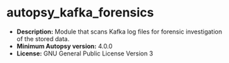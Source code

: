 # autopsy_kafka_forensics
- __Description:__ Module that scans Kafka log files for forensic investigation of the stored data.
- __Minimum Autopsy version:__ 4.0.0
- __License:__ GNU General Public License Version 3
